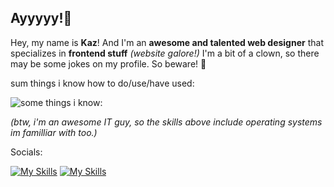 ## Ayyyyy!👋 

Hey, my name is **Kaz**! And I'm an **awesome and talented web designer** that specializes in **frontend stuff** *(website galore!)*
I'm a bit of a clown, so there may be some jokes on my profile. So beware! 🤡

sum things i know how to do/use/have used:

![some things i know:](https://skillicons.dev/icons?i=js,html,css,bootstrap,github,linux,windows,c,python)

*(btw, i'm an awesome IT guy, so the skills above include operating systems im familliar with too.)*

Socials:

[![My Skills](https://skillicons.dev/icons?i=discord&perline=3)](https://discord.gg/k7f7NdAw)
[![My Skills](https://skillicons.dev/icons?i=youtube&perline=3)](https://youtube.com/@alexbolte_)
